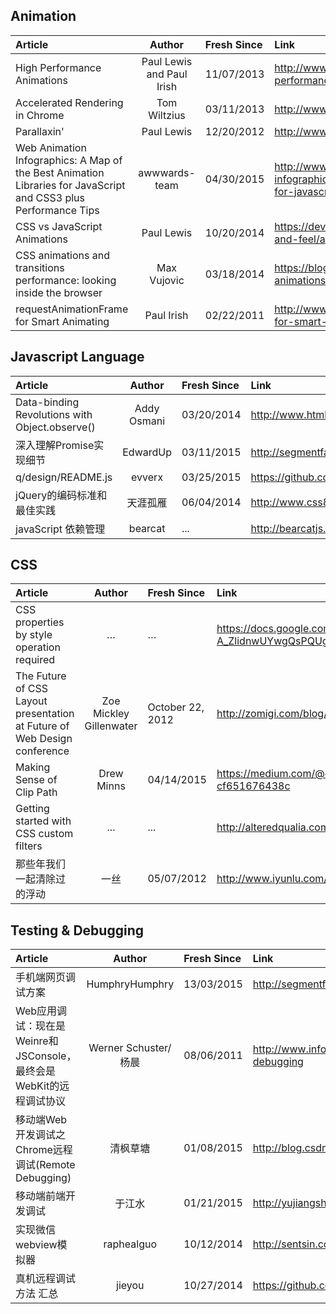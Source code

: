 ## Animation

| Article | Author  | Fresh Since | Link |
| :---------------- |:------------:| :-------| :--------------- | 
| High Performance Animations  | Paul Lewis and Paul Irish | 11/07/2013 | http://www.html5rocks.com/en/tutorials/speed/high-performance-animations/ |
| Accelerated Rendering in Chrome | Tom Wiltzius | 03/11/2013 | http://www.html5rocks.com/en/tutorials/speed/layers/
| Parallaxin' | Paul Lewis| 12/20/2012 | http://www.html5rocks.com/en/tutorials/speed/parallax/ |
| Web Animation Infographics: A Map of the Best Animation Libraries for JavaScript and CSS3 plus Performance Tips| awwwards-team | 04/30/2015 | http://www.awwwards.com/web-animation-infographics-a-map-of-the-best-animation-libraries-for-javascript-and-css3-plus-performance-tips.html |
| CSS vs JavaScript Animations | Paul Lewis | 10/20/2014 | https://developers.google.com/web/fundamentals/look-and-feel/animations/css-vs-javascript | 
| CSS animations and transitions performance: looking inside the browser | Max Vujovic | 03/18/2014 | https://blogs.adobe.com/webplatform/2014/03/18/css-animations-and-transitions-performance/ |
| requestAnimationFrame for Smart Animating | Paul Irish | 02/22/2011 | http://www.paulirish.com/2011/requestanimationframe-for-smart-animating/



## Javascript Language

| Article | Author  | Fresh Since | Link |
| :---------------- |:------------:| :-------| :--------------- | 
| Data-binding Revolutions with Object.observe() | Addy Osmani | 03/20/2014 | http://www.html5rocks.com/en/tutorials/es7/observe/ |
| 深入理解Promise实现细节 | EdwardUp | 03/11/2015 | http://segmentfault.com/a/1190000002591145 |
| q/design/README.js | evverx | 03/25/2015 | https://github.com/kriskowal/q/blob/v2/design/README.js |
| jQuery的编码标准和最佳实践 | 天涯孤雁 | 06/04/2014 | http://www.css88.com/archives/4836 | 
| javaScript 依赖管理 | bearcat | ... | http://bearcatjs.org/%E5%8D%9A%E5%AE%A2/index.html


## CSS 
| Article  | Author  | Fresh Since | Link |
| :---------------- |:----------:| :-------| :--------------- | 
| CSS properties by style operation required| … | … | https://docs.google.com/a/google.com/spreadsheets/d/1Hvi0nu2wG3oQ51XRHtMv-A_ZlidnwUYwgQsPQUg1R2s/pub?single=true&gid=0&output=html |
| The Future of CSS Layout presentation at Future of Web Design conference | Zoe Mickley Gillenwater | October 22, 2012 | http://zomigi.com/blog/future-css-layout-fowd/ |
| Making Sense of Clip Path | Drew Minns | 04/14/2015 | https://medium.com/@drewisthe/using-making-sense-of-clip-path-cf651676438c |
| Getting started with CSS custom filters | ... | ... | http://alteredqualia.com/css-shaders/article/
| 那些年我们一起清除过的浮动 |一丝 | 05/07/2012 | http://www.iyunlu.com/view/css-xhtml/55.html |

## Testing & Debugging
| Article  | Author  | Fresh Since | Link |
| :---------------- |:----------:| :-------| :--------------- | 
| 手机端网页调试方案 | HumphryHumphry | 13/03/2015 | http://segmentfault.com/a/1190000000313211 |
| Web应用调试：现在是Weinre和JSConsole，最终会是WebKit的远程调试协议 | Werner Schuster/杨晨 | 08/06/2011 | http://www.infoq.com/cn/news/2011/08/mobile-web-debugging |
|  移动端Web开发调试之Chrome远程调试(Remote Debugging) | 清枫草塘 | 01/08/2015 | http://blog.csdn.net/freshlover/article/details/42528643 | 
| 移动端前端开发调试 | 于江水 | 01/21/2015 | http://yujiangshui.com/multidevice-frontend-debug/ |
| 实现微信webview模拟器 | raphealguo | 10/12/2014 | http://sentsin.com/web/244.html | 
| 真机远程调试 方法 汇总 | jieyou | 10/27/2014 |https://github.com/jieyou/remote_inspect_web_on_real_device |
